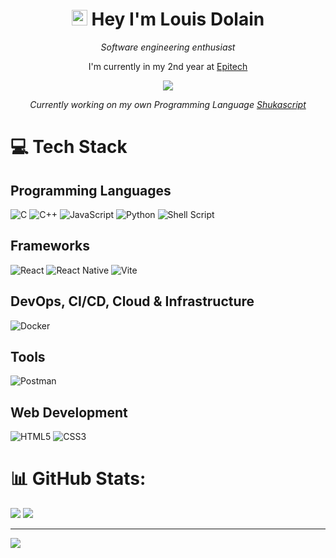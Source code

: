 <h1 align='center'>
  <img src="https://media.giphy.com/media/hvRJCLFzcasrR4ia7z/giphy.gif" width="25px">  Hey I'm Louis Dolain 
</h1>

<p align="center">
  <i>Software engineering enthusiast</i>
</p>

<p align='center'>
  I'm currently in my 2nd year at <a href="https://www.epitech.eu/">Epitech</a>
</p>

<p align='center'>
    <a href="https://linkedin.com/in/pierre-lissope">
        <img src="https://img.shields.io/badge/LinkedIn-0077B5?style=for-the-badge&logo=linkedin&logoColor=white">
    </a>
</p>
<p align='center'>
  <i>
    Currently working on my own Programming Language <a href="https://github.com/pierrelissope/shukascript">Shukascript</a>
  </i>
</p>

# 💻 Tech Stack

## Programming Languages
![C](https://img.shields.io/badge/c-%2300599C.svg?style=for-the-badge&logo=c&logoColor=white)
![C++](https://img.shields.io/badge/c++-%2300599C.svg?style=for-the-badge&logo=c%2B%2B&logoColor=white)
![JavaScript](https://img.shields.io/badge/javascript-%23323330.svg?style=for-the-badge&logo=javascript&logoColor=%23F7DF1E)
![Python](https://img.shields.io/badge/python-%2314354C.svg?style=for-the-badge&logo=python&logoColor=white)
![Shell Script](https://img.shields.io/badge/shell_script-%23121011.svg?style=for-the-badge&logo=gnu-bash&logoColor=white)

## Frameworks
![React](https://img.shields.io/badge/react-%2320232a.svg?style=for-the-badge&logo=react&logoColor=%2361DAFB)
![React Native](https://img.shields.io/badge/react_native-%2320232a.svg?style=for-the-badge&logo=react&logoColor=%2361DAFB)
![Vite](https://img.shields.io/badge/vite-%23646CFF.svg?style=for-the-badge&logo=vite&logoColor=white)

## DevOps, CI/CD, Cloud & Infrastructure
![Docker](https://img.shields.io/badge/docker-%230db7ed.svg?style=for-the-badge&logo=docker&logoColor=white)

## Tools
![Postman](https://img.shields.io/badge/Postman-FF6C37?style=for-the-badge&logo=postman&logoColor=white)

## Web Development
![HTML5](https://img.shields.io/badge/html5-%23E34F26.svg?style=for-the-badge&logo=html5&logoColor=white)
![CSS3](https://img.shields.io/badge/css3-%231572B6.svg?style=for-the-badge&logo=css3&logoColor=white)

# 📊 GitHub Stats:
![](https://github-readme-stats.vercel.app/api?username=louisdolain&theme=dark&hide_border=false&include_all_commits=false&count_private=false)
![](https://github-readme-stats.vercel.app/api/top-langs/?username=louisdolain&theme=dark&hide_border=false&include_all_commits=false&count_private=false&layout=compact)

---
[![](https://visitcount.itsvg.in/api?id=pierrelissope&icon=0&color=0)](https://visitcount.itsvg.in)

